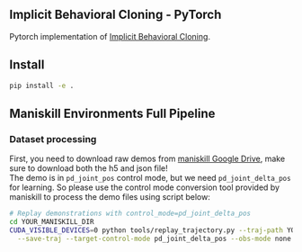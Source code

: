 ## Implicit Behavioral Cloning - PyTorch

Pytorch implementation of <a href="https://arxiv.org/abs/2109.00137">Implicit Behavioral Cloning</a>.

## Install

```bash
pip install -e .
```

## Maniskill Environments Full Pipeline
### Dataset processing
First, you need to download raw demos from [maniskill Google Drive](https://drive.google.com/drive/folders/1QCYgcmRs9SDhXj6fVWPzuv7ZSBL94q2R), make sure to download both the h5 and json file!  
The demo is in `pd_joint_pos` control mode, but we need `pd_joint_delta_pos` for learning. So please use the control mode conversion tool provided by maniskill to process the demo files using script below: 
```bash
# Replay demonstrations with control_mode=pd_joint_delta_pos
cd YOUR_MANISKILL_DIR
CUDA_VISIBLE_DEVICES=0 python tools/replay_trajectory.py --traj-path YOUR_DEMO_PATH/trajectory.h5 \
  --save-traj --target-control-mode pd_joint_delta_pos --obs-mode none --num-procs 5
```